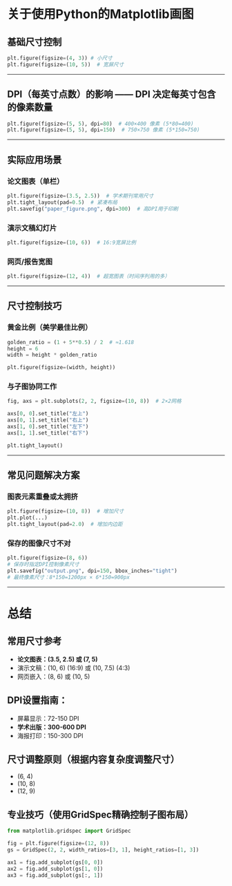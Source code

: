 # 关于使用Python的Matplotlib画图

## 基础尺寸控制

```py
plt.figure(figsize=(4, 3)) # 小尺寸
plt.figure(figsize=(10, 5))  # 宽屏尺寸
```

---

## DPI（每英寸点数）的影响 —— DPI 决定每英寸包含的像素数量

```py
plt.figure(figsize=(5, 5), dpi=80)  # 400×400 像素 (5*80=400)
plt.figure(figsize=(5, 5), dpi=150)  # 750×750 像素 (5*150=750)
```

---

## 实际应用场景

### 论文图表（单栏）

```py
plt.figure(figsize=(3.5, 2.5))  # 学术期刊常用尺寸
plt.tight_layout(pad=0.5)  # 紧凑布局
plt.savefig("paper_figure.png", dpi=300)  # 高DPI用于印刷
```

### 演示文稿幻灯片

```py
plt.figure(figsize=(10, 6))  # 16:9宽屏比例

```

### 网页/报告宽图

```py
plt.figure(figsize=(12, 4))  # 超宽图表（时间序列用的多）
```

---

## 尺寸控制技巧

### 黄金比例（美学最佳比例）

```py
golden_ratio = (1 + 5**0.5) / 2  # ≈1.618
height = 6
width = height * golden_ratio

plt.figure(figsize=(width, height))
```

### 与子图协同工作

```py
fig, axs = plt.subplots(2, 2, figsize=(10, 8))  # 2×2网格

axs[0, 0].set_title("左上")
axs[0, 1].set_title("右上")
axs[1, 0].set_title("左下")
axs[1, 1].set_title("右下")

plt.tight_layout()
```

---

## 常见问题解决方案

### 图表元素重叠或太拥挤

```py
plt.figure(figsize=(10, 8))  # 增加尺寸
plt.plot(...)
plt.tight_layout(pad=2.0)  # 增加内边距
```

### 保存的图像尺寸不对

```py
plt.figure(figsize=(8, 6))
# 保存时指定DPI控制像素尺寸
plt.savefig("output.png", dpi=150, bbox_inches="tight")
# 最终像素尺寸：8*150=1200px × 6*150=900px
```

---

# 总结

## 常用尺寸参考

- **论文图表：(3.5, 2.5) 或 (7, 5)**
- 演示文稿：(10, 6) (16:9) 或 (10, 7.5) (4:3)
- 网页嵌入：(8, 6) 或 (10, 5)

## DPI设置指南：

- 屏幕显示：72-150 DPI
- **学术出版：300-600 DPI**
- 海报打印：150-300 DPI

## 尺寸调整原则（根据内容复杂度调整尺寸）

- (6, 4)
- (10, 8)
- (12, 9)

## 专业技巧（使用GridSpec精确控制子图布局）

```py
from matplotlib.gridspec import GridSpec

fig = plt.figure(figsize=(12, 8))
gs = GridSpec(2, 2, width_ratios=[3, 1], height_ratios=[1, 3])

ax1 = fig.add_subplot(gs[0, 0])
ax2 = fig.add_subplot(gs[1, 0])
ax3 = fig.add_subplot(gs[:, 1])
```
